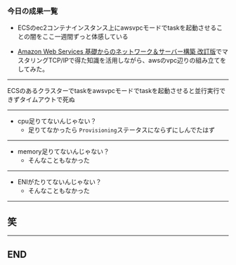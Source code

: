 ### 今日の成果一覧

- ECSのec2コンテナインスタンス上にawsvpcモードでtaskを起動させることの闇をここ一週間ずっと体感している

- [Amazon Web Services 基礎からのネットワーク＆サーバー構築 改訂版](https://www.amazon.co.jp/Amazon-Web-Services-%E5%9F%BA%E7%A4%8E%E3%81%8B%E3%82%89%E3%81%AE%E3%83%8D%E3%83%83%E3%83%88%E3%83%AF%E3%83%BC%E3%82%AF%EF%BC%86%E3%82%B5%E3%83%BC%E3%83%90%E3%83%BC%E6%A7%8B%E7%AF%89-%E6%94%B9%E8%A8%82%E7%89%88-ebook/dp/B06Y5ZSYY4/ref=sr_1_1?s=digital-text&ie=UTF8&qid=1540015149&sr=1-1&keywords=aws+%E3%83%8D%E3%83%83%E3%83%88%E3%83%AF%E3%83%BC%E3%82%AF)でマスタリングTCP/IPで得た知識を活用しながら、awsのvpc辺りの組み立てをしてみた。

---

ECSのあるクラスターでtaskをawsvpcモードでtaskを起動させると並行実行できずタイムアウトで死ぬ

--- 

- cpu足りてないんじゃない？
  - 足りてなかったら `Provisioning`ステータスにならずにしんでたはず
 
--- 
- memory足りてないんじゃない？
  - そんなこともなかった
  
---
- ENIがたりてないんじゃない？
  - そんなこともなかった
  
---

## 笑

---

## END
